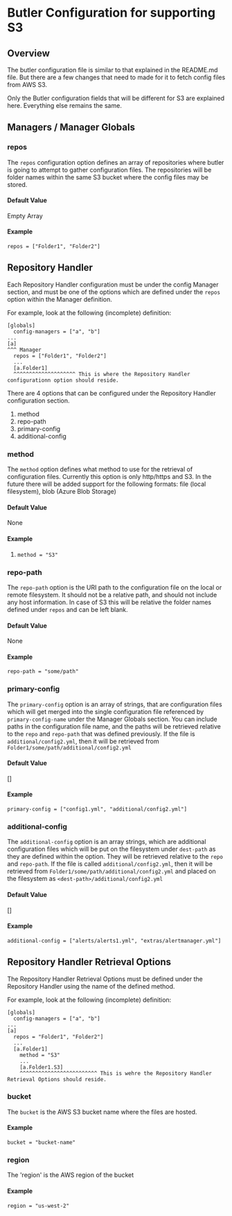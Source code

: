 # Butler Configuration for supporting S3 
## Overview
The butler configuration file is similar to that explained in the README.md file. But there are a few changes that need to made for it to fetch config files from AWS S3.

Only the Butler configuration fields that will be different for S3 are explained here. Everything else remains the same.

## Managers / Manager Globals

### repos
The `repos` configuration option defines an array of repositories where butler is going to attempt to gather configuration files. The repositories will be folder names within the same S3 bucket where the config files may be stored.

#### Default Value
Empty Array

#### Example 
`repos = ["Folder1", "Folder2"]`

## Repository Handler
Each Repository Handler configuration must be under the config Manager section, and must be one of the options which are defined under the `repos` option within the Manager definition.

For example, look at the following (incomplete) definition:
```
[globals]
  config-managers = ["a", "b"]
...
[a]
^^^ Manager
  repos = ["Folder1", "Folder2"]
  ...
  [a.Folder1]
  ^^^^^^^^^^^^^^^^^^^^ This is where the Repository Handler configurationn option should reside.
```

There are 4 options that can be configured under the Repository Handler configuration section.
1. method
1. repo-path
1. primary-config
1. additional-config

### method
The `method` option defines what method to use for the retrieval of configuration files. Currently this option is only http/https and S3. In the future there will be added support for the following formats: file (local filesystem), blob (Azure Blob Storage)

#### Default Value
None

#### Example
1. `method = "S3"`

### repo-path
The `repo-path` option is the URI path to the configuration file on the local or remote filesystem. It should not be a relative path, and should not include any host information. In case of S3 this will be relative the folder names defined under `repos` and can be left blank.

#### Default Value
None

#### Example
`repo-path = "some/path"`

### primary-config
The `primary-config` option is an array of strings, that are configuration files which will get merged into the single configuration file referenced by `primary-config-name` under the Manager Globals section. You can include paths in the configuration file name, and the paths will be retrieved relative to the `repo` and `repo-path` that was defined previously. If the file is `additional/config2.yml`, then it will be retrieved from `Folder1/some/path/additional/config2.yml`

#### Default Value
[]

#### Example
`primary-config = ["config1.yml", "additional/config2.yml"]`

### additional-config
The `additional-config` option is an array strings, which are additional configuration files which will be put on the filesystem under `dest-path` as they are defined within the option. They will be retrieved relative to the `repo` and `repo-path`. If the file is called `additional/config2.yml`, then it will be retrieved from `Folder1/some/path/additional/config2.yml` and placed on the filesystem as `<dest-path>/additional/config2.yml`

#### Default Value
[]

#### Example
`additional-config = ["alerts/alerts1.yml", "extras/alertmanager.yml"]`

## Repository Handler Retrieval Options
The Repository Handler Retrieval Options must be defined under the Repository Handler using the name of the defined method.

For example, look at the following (incomplete) definition:
```
[globals]
  config-managers = ["a", "b"]
...
[a]
  repos = "Folder1", "Folder2"]
  ...
  [a.Folder1]
    method = "S3"
    ...
    [a.Folder1.S3]
    ^^^^^^^^^^^^^^^^^^^^^^^^^ This is wehre the Repository Handler Retrieval Options should reside.
```
### bucket
The `bucket` is the AWS S3 bucket name where the files are hosted.

#### Example
`bucket = "bucket-name"`

### region
The 'region' is the AWS region of the bucket

#### Example
`region = "us-west-2"`